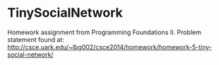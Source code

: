 # TinySocialNetwork
Homework assignment from Programming Foundations II.  Problem statement found at:
http://csce.uark.edu/~lbg002/csce2014/homework/homework-5-tiny-social-network/

